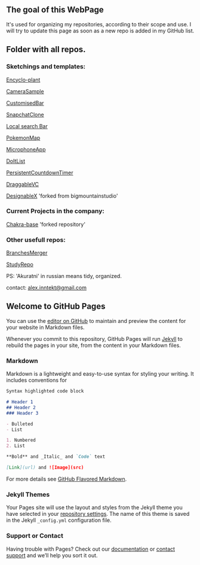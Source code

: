 
## The goal of this WebPage
It's used for organizing my repositories, according to their scope and use.
I will try to update this page as soon as a new repo is added in my GitHub list.


## Folder with all repos.

### Sketchings and templates:

[Encyclo-plant](https://github.com/AlexInntekt/Encyclo-plant)

[CameraSample](https://github.com/AlexInntekt/CameraSample)

[CustomisedBar](https://github.com/AlexInntekt/CustomisedBar)

[SnapchatClone](https://github.com/AlexInntekt/SnapchatClone)

[Local search Bar](https://github.com/AlexInntekt/QCDBS)

[PokemonMap](https://github.com/AlexInntekt/PokemonMap)

[MicrophoneApp](https://github.com/AlexInntekt/MicrophoneApp) 

[DoItList](https://github.com/AlexInntekt/DoItList)

[PersistentCountdownTimer](https://github.com/AlexInntekt/PersistentCountdownTimer)

[DraggableVC](https://github.com/AlexInntekt/DraggableVC)

[DesignableX](https://github.com/AlexInntekt/DesignableX) 'forked from bigmountainstudio'


### Current Projects in the company:
[Chakra-base](https://github.com/AlexInntekt/chakra-base)  'forked repository'

### Other usefull repos:
[BranchesMerger](https://github.com/AlexInntekt/BranchesMerger)

[StudyRepo](https://github.com/AlexInntekt/StudyRepo)


PS: 'Akuratni' in russian means tidy, organized.

contact: alex.inntekt@gmail.com









## Welcome to GitHub Pages

You can use the [editor on GitHub](https://github.com/AlexInntekt/akuratni/edit/master/index.md) to maintain and preview the content for your website in Markdown files.

Whenever you commit to this repository, GitHub Pages will run [Jekyll](https://jekyllrb.com/) to rebuild the pages in your site, from the content in your Markdown files.

### Markdown

Markdown is a lightweight and easy-to-use syntax for styling your writing. It includes conventions for

```markdown
Syntax highlighted code block

# Header 1
## Header 2
### Header 3

- Bulleted
- List

1. Numbered
2. List

**Bold** and _Italic_ and `Code` text

[Link](url) and ![Image](src)
```

For more details see [GitHub Flavored Markdown](https://guides.github.com/features/mastering-markdown/).

### Jekyll Themes

Your Pages site will use the layout and styles from the Jekyll theme you have selected in your [repository settings](https://github.com/AlexInntekt/akuratni/settings). The name of this theme is saved in the Jekyll `_config.yml` configuration file.

### Support or Contact

Having trouble with Pages? Check out our [documentation](https://help.github.com/categories/github-pages-basics/) or [contact support](https://github.com/contact) and we’ll help you sort it out.
